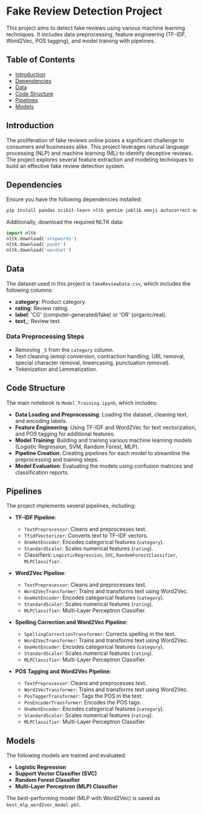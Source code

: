 # Fake Review Detection Project

This project aims to detect fake reviews using various machine learning techniques. It includes data preprocessing, feature engineering (TF-IDF, Word2Vec, POS tagging), and model training with pipelines.

## Table of Contents

- [Introduction](#introduction)
- [Dependencies](#dependencies)
- [Data](#data)
- [Code Structure](#code-structure)
- [Pipelines](#pipelines)
- [Models](#models)

## Introduction

The proliferation of fake reviews online poses a significant challenge to consumers and businesses alike. This project leverages natural language processing (NLP) and machine learning (ML) to identify deceptive reviews. The project explores several feature extraction and modeling techniques to build an effective fake review detection system.

## Dependencies

Ensure you have the following dependencies installed:

```bash
pip install pandas scikit-learn nltk gensim joblib emoji autocorrect matplotlib
```

Additionally, download the required NLTK data:

```python
import nltk
nltk.download('stopwords')
nltk.download('punkt')
nltk.download('wordnet')
```

## Data

The dataset used in this project is `fakeReviewData.csv`, which includes the following columns:

- **category**: Product category.
- **rating**: Review rating.
- **label**: 'CG' (computer-generated/fake) or 'OR' (organic/real).
- **text_**: Review text.

### Data Preprocessing Steps

- Removing `_5` from the `category` column.
- Text cleaning (emoji conversion, contraction handling, URL removal, special character removal, lowercasing, punctuation removal).
- Tokenization and Lemmatization.

## Code Structure

The main notebook is `Model_Training.ipynb`, which includes:

- **Data Loading and Preprocessing**: Loading the dataset, cleaning text, and encoding labels.
- **Feature Engineering**: Using TF-IDF and Word2Vec for text vectorization, and POS tagging for additional features.
- **Model Training**: Building and training various machine learning models (Logistic Regression, SVM, Random Forest, MLP).
- **Pipeline Creation**: Creating pipelines for each model to streamline the preprocessing and training steps.
- **Model Evaluation**: Evaluating the models using confusion matrices and classification reports.

## Pipelines

The project implements several pipelines, including:

- **TF-IDF Pipeline**:
  - `TextPreprocessor`: Cleans and preprocesses text.
  - `TfidfVectorizer`: Converts text to TF-IDF vectors.
  - `OneHotEncoder`: Encodes categorical features (`category`).
  - `StandardScaler`: Scales numerical features (`rating`).
  - Classifiers: `LogisticRegression`, `SVC`, `RandomForestClassifier`, `MLPClassifier`.

- **Word2Vec Pipeline**:
  - `TextPreprocessor`: Cleans and preprocesses text.
  - `Word2VecTransformer`: Trains and transforms text using Word2Vec.
  - `OneHotEncoder`: Encodes categorical features (`category`).
  - `StandardScaler`: Scales numerical features (`rating`).
  - `MLPClassifier`: Multi-Layer Perceptron Classifier.

- **Spelling Correction and Word2Vec Pipeline**:
  - `SpellingCorrectionTransformer`: Corrects spelling in the text.
  - `Word2VecTransformer`: Trains and transforms text using Word2Vec.
  - `OneHotEncoder`: Encodes categorical features (`category`).
  - `StandardScaler`: Scales numerical features (`rating`).
  - `MLPClassifier`: Multi-Layer Perceptron Classifier.

- **POS Tagging and Word2Vec Pipeline**:
  - `TextPreprocessor`: Cleans and preprocesses text.
  - `Word2VecTransformer`: Trains and transforms text using Word2Vec.
  - `PosTaggerTransformer`: Tags the POS in the text.
  - `PosEncoderTransformer`: Encodes the POS tags.
  - `OneHotEncoder`: Encodes categorical features (`category`).
  - `StandardScaler`: Scales numerical features (`rating`).
  - `MLPClassifier`: Multi-Layer Perceptron Classifier.

## Models

The following models are trained and evaluated:

- **Logistic Regression**
- **Support Vector Classifier (SVC)**
- **Random Forest Classifier**
- **Multi-Layer Perceptron (MLP) Classifier**

The best-performing model (MLP with Word2Vec) is saved as `best_mlp_word2vec_model.pkl`.



